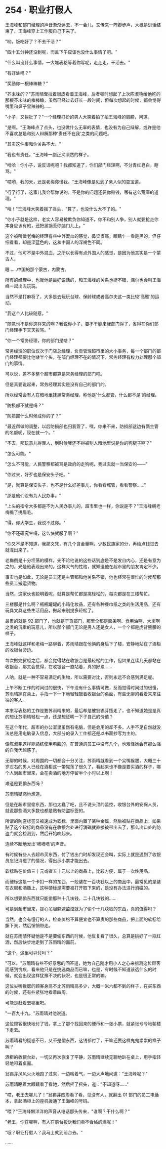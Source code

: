 <link rel="stylesheet" href="../styles/text.css" />
<h1>254 · 职业打假人</h1>

王海峰和部门经理的声音渐渐远去，不一会儿，又传来一阵脚步声，大概是训话结束了，王海峰穿上工作服自己下来了。

"哟，饭吃好了？不去干活？"

"四十五分钟还没到呢，而且下午应该也没什么事情了吧。"

"什么叫没什么事情，一大堆表格等着你写呢，走走走，干活去。"

"有好处吗？"

"奖励你一根棒棒糖？"

"芥末味的？"苏雨晴耷拉着眼皮看着王海峰，后者顿时想起了上次陈淑艳给他吃的那根芥末味的棒棒糖，虽然已经过去好长一段时间，但每次想起的时候，都会觉得嘴里和鼻子里辣辣的……

"小子，又挨批了？"一个经理打扮的男人大笑着拍了拍王海峰的肩膀，问道。

"是啊。"王海峰点了点头，也没做什么无辜的表情，也没有为自己辩解，或许是他不喜欢总是和别人辩解那种'责任不在我'之类的问题吧。

"其实这件事和你关系不大。"

"我也有责任。"王海峰一副正义凛然的样子。

"哈哈！你小子，说反话呢吧？我都知道了，你们部门经理啊，不分青红皂白，瞎骂。"

"哎哟，我的天，还是老梅你懂我。"王海峰像是见到了亲人似的耍宝道。

"行了行了，这事儿我会帮你说的，不是你的问题还要你赔钱，哪有这么荒唐的道理。"

"哈！"王海峰大笑着摇了摇头，"算了，也没什么大不了的。"

"你小子就是这样，老实人容易被欺负你知道不，你不和别人争，别人就要抢走你本身应该有的，还把黑锅丢你脑门儿上。"

这个被叫做老梅的经理有些中外混血的感觉，鼻梁很高，眼睛乍一看是黑的，但仔细看看，却是深蓝色的，这和中国人的深褐色不同。

不过，他可不是中外混血，之所以长得有点外国人的感觉，是因为他其实是一个蒙古人。

嗯……中国的那个蒙古，内蒙古。

所有的经理中，也就他是最好说话的，和王海峰的关系也挺不错，偶尔也会叫王海峰一起出去玩玩。

当然不是打麻将了，大多是去玩玩台球、保龄球或者高尔夫这一类比较'高雅'的运动。

"我这个人比较随意。"

"随意也不是你这样来的啊？我说你小子，要不干脆来我部门得了，省得在你们部门经理手下天天挨骂。"

"你一个常务经理，你的部门是啥？"

常务经理的职位仅次于门店总经理，负责管理超市里的大小事务，每一个部门的部门经理都要比他矮半个头，在部门经理不在的情况下，常务经理有权力处理那个部门的事情。

可以说，差不多整个超市都算是常务经理的部门吧。

但是真要说起来，常务经理其实是没有自己的部门的。

所以经常会有人在暗地里抹黑常务经理，称他是'什么都管，什么都不是'的经理。

"防损部不就是吗？"

"防损部什么时候成你的了？"

"最近帮做的调整，以后防损部也归我管了，嘿，你来不来，防损部这边有俩主管的名额呢，现在就一个。"

"不去，那玩意儿得罪人，到时候我还不得被别人暗地里说是你的狗腿子啊？"

"怎么可能。"

"怎么不可能，人民警察都被骂是政府的走狗呢，我过去就一当保安的——"

"你过来，好歹也是保安头子吧。"

"是，就算是保安头子，也不是什么好差事儿，你看看城管，看看警察……"

"那是他们没有为人民办事。"

"上头的指令大多都是不为人民办事儿的，超市里也一样，你说是不？"王海峰朝老梅挑了挑眉毛。

"得，你大学生，我说不过你。"

"你不还研究生吗，这么快就服了啊？"

"你又不是不知道，我那文凭，有几个含金量啊，少数民族家的分，再给点钱进去就混出来了。"

老梅倒是十分坦荡的模样，先不论他说的这些话到底是不是发自内心，还是有意为之的，光是他表现出来的，这样大气的性格，就知道他在超市里的朋友肯定不少。

事实也是如此，无论是员工还是主管都和他关系不错，他也经常在很忙的时候帮那些员工搬运货物。

当然，这家伙也聪明着呢，就算是帮忙都是挑轻松的，每次都是在三楼帮忙。

三楼那是什么啊？瓶瓶罐罐的小箱化妆品，还有各种餐巾纸之类的生活用品，还有玩具文具这些生活用品，搬起来别提多轻松了。

最累的就是 92 部门了，也就是干货部门，那里全都是面条啊、食用油啊、大米啊之类的沉重的玩意儿，所以那个部门无论是男人还是女人，一个个都是虎背熊腰的样子。

王海峰就这样和老梅一路聊着，苏雨晴跟在他俩的身后下了楼，安静地站在了酒柜的收银台旁边。

每次搬完货柜之后，都会觉得站在收银台是最轻松的工作，但如果连续几天都站在收银台，那又会觉得，在收银台一直站着，真的好累……

人呐，就是一种不容易满足的生物，所以需要对比，否则永远不会感到满足呢。

上午不断工作的时间过的很快，下午没有什么事情可做，反而觉得时间过的很慢，苏雨晴趴在桌上，手指一下一下地轻轻敲着收银台的桌面，有些无聊的看着来来往往的客人。

本来写表格的工作是要苏雨晴来的，最后却是被翁锡芽揽走了，也不知道她是是真的想让苏雨晴轻松一点，还是想证明一下子自己的价值？

在这个年代，超市的办公室里虽然有电脑，但是会用的却不多，人手不足自然就没法总是用电脑录入信息，大部分的录入工作都还是以书面抄写为主的。

像陈淑艳这样能熟练使用电脑的，在普通的员工中没有几个，也难怪她会有那么强的自我优越感了。

无聊的时候，对周围的一切都会十分关注，苏雨晴就看到一个尖嘴猴腮，大概三十岁左右的男人已经在酒柜这一带晃荡了很久了，看起来也不像是要买酒的样子，哪个人到超市里来，会在卖酒的地方停留半个小时以上啊！

难道是要偷东西吗？

苏雨晴疑惑地想道。

但是在超市里偷东西，那也太蠢了吧，且不说头顶的监控，收银台外的安保人员，就说那些酒大多数也都是贴有防盗标签的。

所谓的防盗标签又被速成为软标，里面内置了某种金属，然后被贴在商品上，如果贴了这个软标的商品没有在收银台处进行消磁就直接被带出去了，那么出口处的防盗门就会检测到，然后开始响起来。

连续不断地发出'嘀嘀嘀'的声音。

有时候有些人去超市买东西，付了钱出门时却发现还会叫，实际上就是遇到了收银员忘记消磁了的情况，得出示小票才能出去。

软标贴在价值三十元或者五十元以上的商品上，比较方便，属于一次性用品。

而硬标这是一个卡扣一样的东西，一般装在一百块钱以上的商品中，最常见的是装在衣服和酒瓶上，这种硬标是需要被打开取下来的，是没有办法进行消磁的。

所以想要偷东西就只能偷那种十几块钱，二十几块钱的……

可是到超市里来，提心吊胆躲避监控就为了偷个十几块钱的东西，真的值得吗？

当然，也会有懂行的人，检查价格不算便宜也不算贵的那些商品，把上面的软标给撕下来，然后悄悄带走。

就在苏雨晴怀疑他是不是要偷东西的时候，他反复看了很久，总算是挑好了一瓶红酒，然后快步地走到了苏雨晴的面前。

"这个，这里可以付吗？"

"可以。"苏雨晴有些不好意思的回答道，她为自己刚才用小人之心来揣测这位顾客而感到愧疚，看来他只是在挑选商品而已嘛，也是，有时候不知道该选什么的时候，就会出现这样犹豫不决的状况，也是很正常的嘛。

这位尖嘴猴腮的顾客身高不比苏雨晴高多少，大概一米六都不到的样子，在买东西的时候，还有些紧张地看着四周。

可能是赶着去哪里吧。

"一百九十九。"苏雨晴对他说道。

这位顾客很快地付了钱，拿上了那个找回来的硬币和一张小票，就紧张兮兮地朝楼下走去。

苏雨晴看的疑惑不已，又不是偷东西，这钱都付了，干嘛还要这样鬼鬼祟祟的样子啊？

酒柜的收银台处，一切又再次恢复了平静，苏雨晴继续无聊地趴在桌上，用手指轻轻地叩着桌面。

翁锡芽风风火火地跑了过来，一边喘着气，一边大声地问道："王海峰呢？"

苏雨晴睁着大眼睛看了看她，然后摇了摇头，道："不知道呀……"

"哎，老王去哪儿了！"翁锡芽四周看了看，见没有人，就翻出 01 部门的员工电话本，拿起酒柜上的座机拨通了王海峰的号码。

"喂？"王海峰懒洋洋的声音从电话那头传来，"谁啊？干什么啊？"

"老王，你在哪啊，有人在前台投诉我们卖不合格的酒呢！"

"哦？职业打假人？我马上就到前台去。"

……
